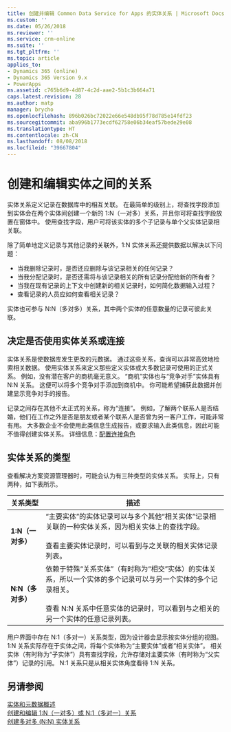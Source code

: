 ```yaml
---
title: 创建并编辑 Common Data Service for Apps 的实体关系 | Microsoft Docs
ms.custom: ''
ms.date: 05/26/2018
ms.reviewer: ''
ms.service: crm-online
ms.suite: ''
ms.tgt_pltfrm: ''
ms.topic: article
applies_to:
- Dynamics 365 (online)
- Dynamics 365 Version 9.x
- PowerApps
ms.assetid: c765b6d9-4d87-4c2d-aae2-5b1c3b664a71
caps.latest.revision: 28
ms.author: matp
manager: brycho
ms.openlocfilehash: 896b026bc72022e66e548db95f78d785e14fdf23
ms.sourcegitcommit: aba996b1773ecdf62758e06b34eaf57bede29e08
ms.translationtype: HT
ms.contentlocale: zh-CN
ms.lasthandoff: 08/08/2018
ms.locfileid: "39667804"
---
```

# <a name="create-and-edit-relationships-between-entities"></a>创建和编辑实体之间的关系 

实体关系定义记录在数据库中的相互关联。 在最简单的级别上，将查找字段添加到实体会在两个实体间创建一个新的 1:N（一对多）关系，并且你可将查找字段放置在窗体中。 使用查找字段，用户可将该实体的多个子记录与单个父实体记录相关联。  
  
除了简单地定义记录与其他记录的关联外，1:N 实体关系还提供数据以解决以下问题：  
  
- 当我删除记录时，是否还应删除与该记录相关的任何记录？  
- 当我分配记录时，是否还需将与该记录相关的所有记录分配给新的所有者？  
- 当我在现有记录的上下文中创建新的相关记录时，如何简化数据输入过程？  
- 查看记录的人员应如何查看相关记录？  
  
 实体也可参与 N:N（多对多）关系，其中两个实体的任意数量的记录可彼此关联。  

<a name="BKMK_Connections"></a>

## <a name="decide-whether-to-use-entity-relationships-or-connections"></a>决定是否使用实体关系或连接 
 
实体关系是使数据库发生更改的元数据。 通过这些关系，查询可以非常高效地检索相关数据。 使用实体关系来定义那些定义实体或大多数记录可使用的正式关系。 例如，没有潜在客户的商机毫无意义。 “商机”实体也与“竞争对手”实体具有 N:N 关系。 这便可以将多个竞争对手添加到商机中。 你可能希望捕获此数据并创建显示竞争对手的报告。  
  
记录之间存在其他不太正式的关系，称为“连接”。 例如，了解两个联系人是否结婚，他们在工作之外是否是朋友或者某个联系人是否曾为另一客户工作，可能非常有用。 大多数企业不会使用此类信息生成报告，或要求输入此类信息，因此可能不值得创建实体关系。 详细信息：[配置连接角色](configure-connection-roles.md)

  
<a name="BKMK_TypesOfRelationships"></a>
 
## <a name="types-of-entity-relationships"></a>实体关系的类型

查看解决方案资源管理器时，可能会认为有三种类型的实体关系。 实际上，只有两种，如下表所示。  
  
|关系类型|描述|  
|-----------------------|-----------------|  
|**1:N（一对多）**|“主要实体”的实体记录可以与多个其他“相关实体”记录相关联的一种实体关系，因为相关实体上的查找字段。<br /><br /> 查看主要实体记录时，可以看到与之关联的相关实体记录列表。|  
|**N:N（多对多）**|依赖于特殊“关系实体”（有时称为“相交”实体）的实体关系，所以一个实体的多个记录可以与另一个实体的多个记录相关。<br /><br /> 查看 N:N 关系中任意实体的记录时，可以看到与之相关的另一个实体的任意记录列表。|  
  
用户界面中存在 N:1（多对一）关系类型，因为设计器会显示按实体分组的视图。 1:N 关系实际存在于实体之间，将每个实体称为“主要实体”或者“相关实体”。 相关实体（有时称为“子实体”）具有查找字段，允许存储对主要实体（有时称为“父实体”）记录的引用。 N:1 关系只是从相关实体角度看待 1:N 关系。  
 
## <a name="see-also"></a>另请参阅

[实体和元数据概述](create-edit-metadata.md)<br />
[创建和编辑 1:N（一对多）或 N:1（多对一）关系](create-edit-1n-relationships.md)<br />
[创建多对多 (N:N) 实体关系](create-edit-nn-relationships.md)

